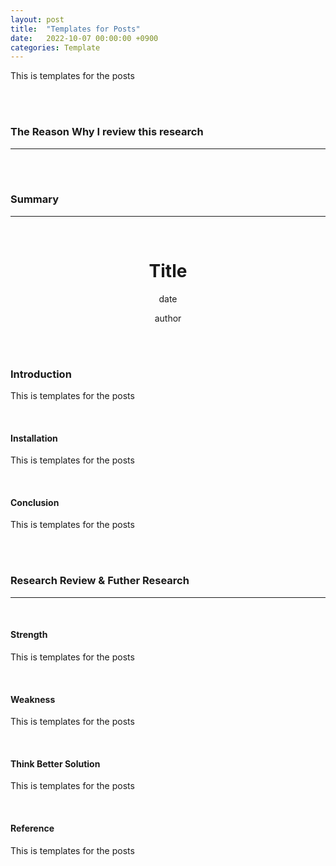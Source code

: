```yaml
---
layout: post
title:  "Templates for Posts"
date:   2022-10-07 00:00:00 +0900
categories: Template
---
```

This is templates for the posts

<br>
<br>


### The Reason Why I review this research
---

<br>
<br>

### Summary
---

<br>

<div align="center">
    <H1>Title</H1>
    <p>date</p>
    <p>author</p>
</div>

<br>
<br>

### Introduction
This is templates for the posts

<br>

#### Installation
This is templates for the posts

<br>


#### Conclusion
This is templates for the posts


<br>
<br>

### Research Review & Futher Research
---

<br>

#### Strength
This is templates for the posts

<br>

#### Weakness
This is templates for the posts

<br>

#### Think Better Solution
This is templates for the posts

<br>

#### Reference
This is templates for the posts